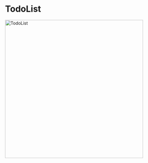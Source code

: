 # TodoList

<img width="453" alt="TodoList" src="https://user-images.githubusercontent.com/76591730/180371705-a6e263cd-ca42-4d45-9451-0345349d9e11.png">
